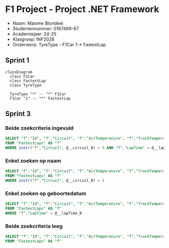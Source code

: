﻿# F1 Project - Project .NET Framework

* Naam: Maxime Blondeel
* Studentennummer: 0167489-67
* Academiejaar: 24-25
* Klasgroep: INF202B
* Onderwerp: TyreType *-* F1Car 1-* FastestLap
## Sprint 1

```mermaid
classDiagram
  class F1Car
  class FastestLap
  class TyreType

  TyreType "*" -- "*" F1Car
  F1Car "1" -- "*" FastestLap
```
## Sprint 3

### Beide zoekcriteria ingevuld
```sql
SELECT "f"."Id", "f"."Circuit", "f"."AirTemperature", "f"."TrackTemperature", "f"."LapTime", "f"."DateOfRecord"
FROM "FastestLaps" AS "f"
WHERE instr("f"."Circuit", @__circuit_0) > 0 AND "f"."LapTime" = @__lapTime_1
```

### Enkel zoeken op naam
```sql
SELECT "f"."Id", "f"."Circuit", "f"."AirTemperature", "f"."TrackTemperature", "f"."LapTime", "f"."DateOfRecord"
FROM "FastestLaps" AS "f"
WHERE instr("f"."Circuit", @__circuit_0) > 0
```

### Enkel zoeken op geboortedatum
```sql
SELECT "f"."Id", "f"."Circuit", "f"."AirTemperature", "f"."TrackTemperature", "f"."LapTime", "f"."DateOfRecord"
FROM "FastestLaps" AS "f"
WHERE "f"."LapTime" = @__lapTime_0
```

### Beide zoekcriteria leeg
```sql
SELECT "f"."Id", "f"."Circuit", "f"."AirTemperature", "f"."TrackTemperature", "f"."LapTime", "f"."DateOfRecord"
FROM "FastestLaps" AS "f"
```

